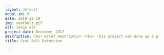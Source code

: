 ```yaml
---
layout: default
modal-id: 5
date: 2019-12-19
img: seatbelt.gif
alt: image-alt
project-date: December 2017
description: <h2> Brief Description </h2> This project was done as a proof of concept for monitoring if drivers always wear seat belt in lorries. I trained machine learning based object detector for achieving this objective. These algorithms were not coded from scratch. They were coded using OpenCV and SKlean libraries.<br><br> <h2>Algorithm Description</h2><ul><li>This is a sliding window detector that classifies each window using a SVM classifier trained on HoG features</li><li>To generate training set, 2000 image frames were extracted from a video and each frame was annotated with a Ground Truth bounding box of Seat Belt.</li><li> Then a viewing window size was defined and all possible windows were generated by sliding window mechanism. For each window HoG (Histogram of Oriented Gradients) were generated and given a Supervised label of "Seat Belt Detected" or "No Seat Belt Detected". All windows which have at least 90% IoU (Intersection Over Union) with the ground truth bounding box annotation of seat belt were given "Seat Belt Detected" label while others were given "NO Seat Belt Detected" label</li><li> After the first set of training, to improve the performance further, hard negative mining was performed (Where many mis-classified were added back to the training dataset)</li> <li> To improve the quality of the existing data, data augmentation was performed. It must be noted that the type of image augmentations chosen should be thought along with the actual problem in hand. Sometimes, we may end up making the problem more difficult than it actually is by introducing variations that are unlikely to occur in the real use case. This will, in fact bring down the performance from the optimal performance which could have been achieved with carefully chosen variations that fit the problem description </li><li> Finally, since we will end up getting multiple detection, I ended up doing Non-Maximum suppression, where multiple local detection are merged into a one peak maxima detection.</li><li> The final IoU of the detector turned out to be 75%</li></ul><br><br>. A few more videos showing outputs are shown below.<iframe width="560" height="315" src="https://www.youtube.com/embed/42qybhjpUBk" frameborder="0" allow="accelerometer; autoplay; encrypted-media; gyroscope; picture-in-picture" allowfullscreen></iframe><br><br><iframe width="560" height="315" src="https://www.youtube.com/embed/4IZcE65EVds" frameborder="0" allow="accelerometer; autoplay; encrypted-media; gyroscope; picture-in-picture" allowfullscreen></iframe><br><br><iframe width="560" height="315" src="https://www.youtube.com/embed/23CCyuAoDe8" frameborder="0" allow="accelerometer; autoplay; encrypted-media; gyroscope; picture-in-picture" allowfullscreen></iframe>
title: Seat Belt Detection 

---
```

